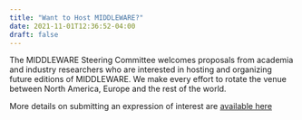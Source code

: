 ```yaml
---
title: "Want to Host MIDDLEWARE?"
date: 2021-11-01T12:36:52-04:00
draft: false
---
```


The MIDDLEWARE Steering Committee welcomes proposals from academia and industry researchers who are interested in hosting and organizing future editions of MIDDLEWARE. We make every effort to rotate the venue between North America, Europe and the rest of the world.

More details on submitting an expression of interest are [available here](https://middleware-conference.com/hosting)
